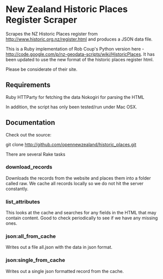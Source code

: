 New Zealand Historic Places Register Scraper
============================================

Scrapes the NZ Historic Places register from http://www.historic.org.nz/register.html and produces a JSON data file.

This is a Ruby implementation of Rob Coup's Python version here - http://code.google.com/p/nz-geodata-scripts/wiki/HistoricPlaces. It has been updated to use the new format of the historic places register html.

Please be considerate of their site.

Requirements
------------

Ruby
HTTParty for fetching the data
Nokogiri for parsing the HTML

In addition, the script has only been tested/run under Mac OSX.

Documentation
-------------

Check out the source:

git clone http://github.com/opennewzealand/historic_places.git

There are several Rake tasks

### download_records

Downloads the records from the website and places them into a folder called raw. We cache all records locally so we do not hit the server constantly.

### list_attributes

This looks at the cache and searches for any fields in the HTML that may contain content. Good to check periodically to see if we have any missing ones.
 
### json:all_from_cache

Writes out a file all.json with the data in json format.

### json:single_from_cache

Writes out a single json formatted record from the cache.
